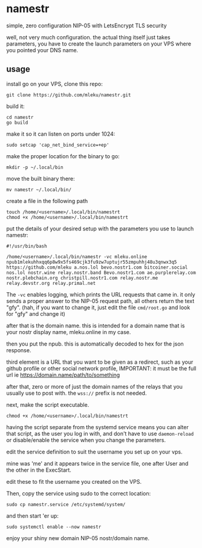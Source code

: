 # namestr

simple, zero configuration NIP-05 with LetsEncrypt TLS security

well, not very much configuration. the actual thing itself just takes parameters, you have to create the launch parameters on your VPS where you pointed your DNS name.

## usage

install go on your VPS, clone this repo:

    git clone https://github.com/mleku/namestr.git

build it:

	cd namestr
    go build

make it so it can listen on ports under 1024:

	sudo setcap 'cap_net_bind_service=+ep' 

make the proper location for the binary to go:

	mkdir -p ~/.local/bin

move the built binary there:

	mv namestr ~/.local/bin/

create a file in the following path

    touch /home/<username>/.local/bin/namestrt
	chmod +x /home/<username>/.local/bin/namestrt

put the details of your desired setup with the parameters you use to launch namestr:

	#!/usr/bin/bash

	/home/<username>/.local/bin/namestr -vc mleku.online npub1mlekuhhxqq6p8w9x5fs469cjk3fu9zw7uptujr55zmpuhhj48u3qnwx3q5 https://github.com/mleku a.nos.lol bevo.nostr1.com bitcoiner.social nos.lol nostr.wine relay.nostr.band Bevo.nostr1.com ae.purplerelay.com nostr.plebchain.org christpill.nostr1.com relay.nostr.me relay.devstr.org relay.primal.net

The `-vc` enables logging, which prints the URL requests that came in. it only sends a proper answer to the NIP-05 request path, all others return the text "gfy". (hah, if you want to change it, just edit the file `cmd/root.go` and look for "gfy" and change it)

after that is the domain name. this is intended for a domain name that is your nostr display name, mleku.online in my case.

then you put the npub. this is automatically decoded to hex for the json response.

third element is a URL that you want to be given as a redirect, such as your github profile or other social network profile, IMPORTANT: it must be the full url ie https://domain.name/path/to/something

after that, zero or more of just the domain names of the relays that you usually use to post with. the `wss://` prefix is not needed.

next, make the script executable.

	chmod +x /home/<username>/.local/bin/namestrt

having the script separate from the systemd service means you can alter that script, as the user you log in with, and don't have to use `daemon-reload` or disable/enable the service when you change the parameters.

edit the service definition to suit the username you set up on your vps.

mine was 'me' and it appears twice in the service file, one after User and the other in the ExecStart.

edit these to fit the username you created on the VPS.

Then, copy the service using sudo to the correct location:

    sudo cp namestr.service /etc/systemd/system/

and then start 'er up:

	sudo systemctl enable --now namestr

enjoy your shiny new domain NIP-05 nostr/domain name.
